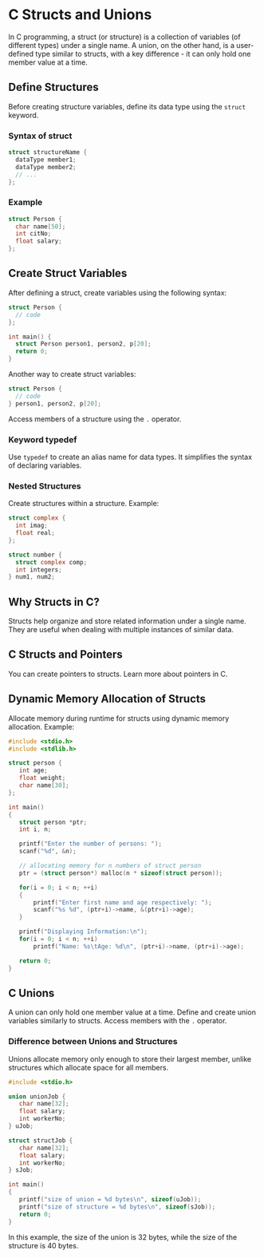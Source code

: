 # C Structs and Unions

In C programming, a struct (or structure) is a collection of variables (of different types) under a single name. A union, on the other hand, is a user-defined type similar to structs, with a key difference - it can only hold one member value at a time.

## Define Structures

Before creating structure variables, define its data type using the `struct` keyword.

### Syntax of struct

```c
struct structureName {
  dataType member1;
  dataType member2;
  // ...
};
```

### Example

```c
struct Person {
  char name[50];
  int citNo;
  float salary;
};
```

## Create Struct Variables

After defining a struct, create variables using the following syntax:

```c
struct Person {
  // code
};

int main() {
  struct Person person1, person2, p[20];
  return 0;
}
```

Another way to create struct variables:

```c
struct Person {
  // code
} person1, person2, p[20];
```

Access members of a structure using the `.` operator.

### Keyword typedef

Use `typedef` to create an alias name for data types. It simplifies the syntax of declaring variables.

### Nested Structures

Create structures within a structure. Example:

```c
struct complex {
  int imag;
  float real;
};

struct number {
  struct complex comp;
  int integers;
} num1, num2;
```

## Why Structs in C?

Structs help organize and store related information under a single name. They are useful when dealing with multiple instances of similar data.

## C Structs and Pointers

You can create pointers to structs. Learn more about pointers in C.

## Dynamic Memory Allocation of Structs

Allocate memory during runtime for structs using dynamic memory allocation. Example:

```c
#include <stdio.h>
#include <stdlib.h>

struct person {
   int age;
   float weight;
   char name[30];
};

int main()
{
   struct person *ptr;
   int i, n;

   printf("Enter the number of persons: ");
   scanf("%d", &n);

   // allocating memory for n numbers of struct person
   ptr = (struct person*) malloc(n * sizeof(struct person));

   for(i = 0; i < n; ++i)
   {
       printf("Enter first name and age respectively: ");
       scanf("%s %d", (ptr+i)->name, &(ptr+i)->age);
   }

   printf("Displaying Information:\n");
   for(i = 0; i < n; ++i)
       printf("Name: %s\tAge: %d\n", (ptr+i)->name, (ptr+i)->age);

   return 0;
}
```

## C Unions

A union can only hold one member value at a time. Define and create union variables similarly to structs. Access members with the `.` operator.

### Difference between Unions and Structures

Unions allocate memory only enough to store their largest member, unlike structures which allocate space for all members.

```c
#include <stdio.h>

union unionJob {
   char name[32];
   float salary;
   int workerNo;
} uJob;

struct structJob {
   char name[32];
   float salary;
   int workerNo;
} sJob;

int main()
{
   printf("size of union = %d bytes\n", sizeof(uJob));
   printf("size of structure = %d bytes\n", sizeof(sJob));
   return 0;
}
```

In this example, the size of the union is 32 bytes, while the size of the structure is 40 bytes.
